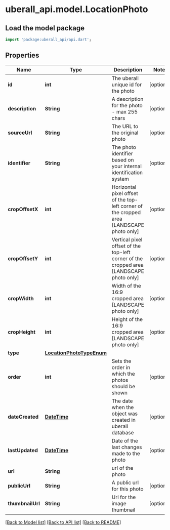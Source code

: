 # uberall_api.model.LocationPhoto

## Load the model package
```dart
import 'package:uberall_api/api.dart';
```

## Properties
Name | Type | Description | Notes
------------ | ------------- | ------------- | -------------
**id** | **int** | The uberall unique id for the photo | [optional] 
**description** | **String** | A description for the photo - max 255 chars | [optional] 
**sourceUrl** | **String** | The URL to the original photo | [optional] 
**identifier** | **String** | The photo identifier based on your internal identification system | [optional] 
**cropOffsetX** | **int** | Horizontal pixel offset of the top-left corner of the cropped area [LANDSCAPE photo only] | [optional] 
**cropOffsetY** | **int** | Vertical pixel offset of the top-left corner of the cropped area [LANDSCAPE photo only] | [optional] 
**cropWidth** | **int** | Width of the 16:9 cropped area [LANDSCAPE photo only] | [optional] 
**cropHeight** | **int** | Height of the 16:9 cropped area [LANDSCAPE photo only] | [optional] 
**type** | [**LocationPhotoTypeEnum**](LocationPhotoTypeEnum.md) |  | 
**order** | **int** | Sets the order in which the photos should be shown | [optional] 
**dateCreated** | [**DateTime**](DateTime.md) | The date when the object was created in uberall database | [optional] 
**lastUpdated** | [**DateTime**](DateTime.md) | Date of the last changes made to the photo | [optional] 
**url** | **String** | url of the photo | 
**publicUrl** | **String** | A public url for this photo | [optional] 
**thumbnailUrl** | **String** | Url for the image thumbnail | [optional] 

[[Back to Model list]](../README.md#documentation-for-models) [[Back to API list]](../README.md#documentation-for-api-endpoints) [[Back to README]](../README.md)


